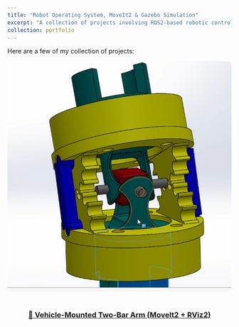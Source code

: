 ```yaml
---
title: "Robot Operating System, MoveIt2 & Gazebo Simulation"
excerpt: "A collection of projects involving ROS2-based robotic control, motion planning using MoveIt2, and simulation in Gazebo. These works showcase my skills in building, controlling, and simulating intelligent robotic systems using real-time data, custom URDF models, and autonomous task execution.<br/><img src='/images/ros2_moveit2.jpg'>"
collection: portfolio
---
```


Here are a few of my collection of projects:

<style>
.design-section {
  display: flex;
  flex-wrap: wrap;
  align-items: center;
  margin-bottom: 2rem;
}
.design-section img {
  max-width: 45%;
  border-radius: 10px;
  margin-right: 5%;
}
.design-section .desc {
  flex: 1;
  min-width: 250px;
}
@media (max-width: 1000px) {
  .design-section {
    flex-direction: column;
  }
  .design-section img {
    max-width: 100%;
    margin-right: 0;
    margin-bottom: 1rem;
  }
}
</style>

<!-- ✅ Project 1 -->
<div class="design-section">
  <a href="/portfolio2/two-bar-arm/">
    <img src="/images/drill_mechanism.png" alt="Vehicle-Mounted Two-Bar Arm (MoveIt2 + RViz2)">
  </a>
  <div class="desc">
    <h3>
      <a href="/portfolio2/two-bar-arm/">
        🚗 Vehicle-Mounted Two-Bar Arm (MoveIt2 + RViz2)
      </a>
    </h3>
  </div>
</div>
